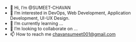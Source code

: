 - 👋 Hi, I’m @SUMEET-CHAVAN
- 👀 I’m interested in DevOps, Web Development, Application Development, UI-UX Design.
- 🌱 I’m currently learning ...
- 💞️ I’m looking to collaborate on ...
- 📫 How to reach me chavansumeet001@gmail.com

<!---
SUMEET-CHAVAN/SUMEET-CHAVAN is a ✨ special ✨ repository because its `README.md` (this file) appears on your GitHub profile.
You can click the Preview link to take a look at your changes.
--->
